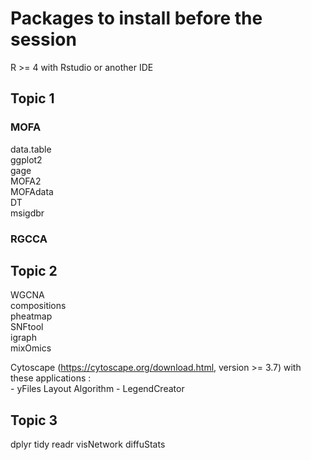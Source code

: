 # Packages to install before the session

R >= 4 with Rstudio or another IDE

## Topic 1  

### MOFA
data.table  
ggplot2  
gage  
MOFA2  
MOFAdata  
DT  
msigdbr  

### RGCCA

## Topic 2
WGCNA  
compositions  
pheatmap  
SNFtool  
igraph  
mixOmics  

Cytoscape (https://cytoscape.org/download.html, version >= 3.7) with these applications :  
	- yFiles Layout Algorithm
	- LegendCreator

## Topic 3
dplyr
tidy
readr
visNetwork
diffuStats

